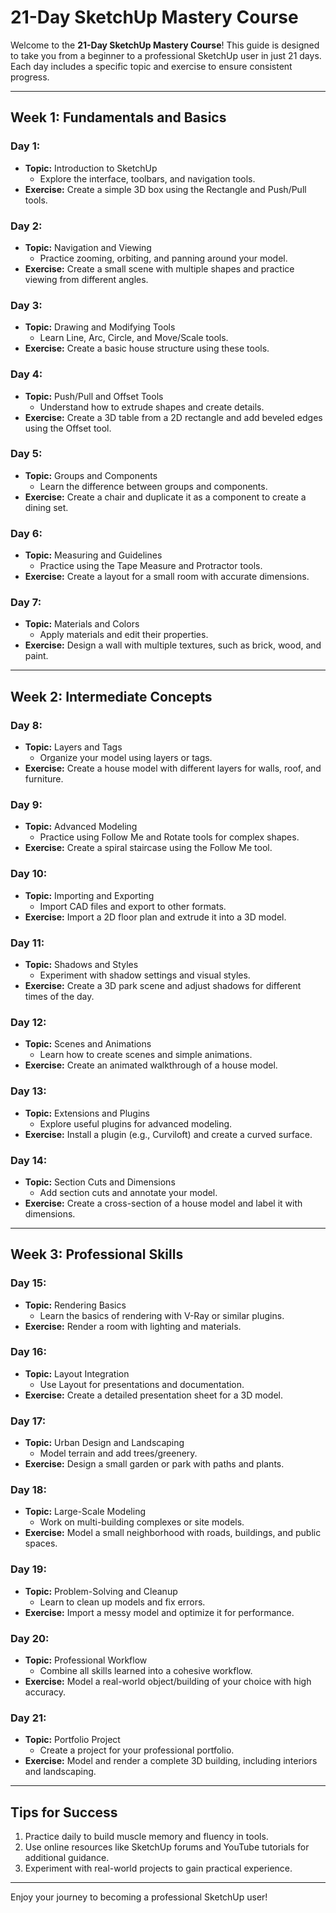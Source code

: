# 21-Day SketchUp Mastery Course

Welcome to the **21-Day SketchUp Mastery Course**! This guide is designed to take you from a beginner to a professional SketchUp user in just 21 days. Each day includes a specific topic and exercise to ensure consistent progress.

---

## **Week 1: Fundamentals and Basics**

### **Day 1:**
- **Topic:** Introduction to SketchUp  
  - Explore the interface, toolbars, and navigation tools.  
- **Exercise:** Create a simple 3D box using the Rectangle and Push/Pull tools.

### **Day 2:**
- **Topic:** Navigation and Viewing  
  - Practice zooming, orbiting, and panning around your model.  
- **Exercise:** Create a small scene with multiple shapes and practice viewing from different angles.

### **Day 3:**
- **Topic:** Drawing and Modifying Tools  
  - Learn Line, Arc, Circle, and Move/Scale tools.  
- **Exercise:** Create a basic house structure using these tools.

### **Day 4:**
- **Topic:** Push/Pull and Offset Tools  
  - Understand how to extrude shapes and create details.  
- **Exercise:** Create a 3D table from a 2D rectangle and add beveled edges using the Offset tool.

### **Day 5:**
- **Topic:** Groups and Components  
  - Learn the difference between groups and components.  
- **Exercise:** Create a chair and duplicate it as a component to create a dining set.

### **Day 6:**
- **Topic:** Measuring and Guidelines  
  - Practice using the Tape Measure and Protractor tools.  
- **Exercise:** Create a layout for a small room with accurate dimensions.

### **Day 7:**
- **Topic:** Materials and Colors  
  - Apply materials and edit their properties.  
- **Exercise:** Design a wall with multiple textures, such as brick, wood, and paint.

---

## **Week 2: Intermediate Concepts**

### **Day 8:**
- **Topic:** Layers and Tags  
  - Organize your model using layers or tags.  
- **Exercise:** Create a house model with different layers for walls, roof, and furniture.

### **Day 9:**
- **Topic:** Advanced Modeling  
  - Practice using Follow Me and Rotate tools for complex shapes.  
- **Exercise:** Create a spiral staircase using the Follow Me tool.

### **Day 10:**
- **Topic:** Importing and Exporting  
  - Import CAD files and export to other formats.  
- **Exercise:** Import a 2D floor plan and extrude it into a 3D model.

### **Day 11:**
- **Topic:** Shadows and Styles  
  - Experiment with shadow settings and visual styles.  
- **Exercise:** Create a 3D park scene and adjust shadows for different times of the day.

### **Day 12:**
- **Topic:** Scenes and Animations  
  - Learn how to create scenes and simple animations.  
- **Exercise:** Create an animated walkthrough of a house model.

### **Day 13:**
- **Topic:** Extensions and Plugins  
  - Explore useful plugins for advanced modeling.  
- **Exercise:** Install a plugin (e.g., Curviloft) and create a curved surface.

### **Day 14:**
- **Topic:** Section Cuts and Dimensions  
  - Add section cuts and annotate your model.  
- **Exercise:** Create a cross-section of a house model and label it with dimensions.

---

## **Week 3: Professional Skills**

### **Day 15:**
- **Topic:** Rendering Basics  
  - Learn the basics of rendering with V-Ray or similar plugins.  
- **Exercise:** Render a room with lighting and materials.

### **Day 16:**
- **Topic:** Layout Integration  
  - Use Layout for presentations and documentation.  
- **Exercise:** Create a detailed presentation sheet for a 3D model.

### **Day 17:**
- **Topic:** Urban Design and Landscaping  
  - Model terrain and add trees/greenery.  
- **Exercise:** Design a small garden or park with paths and plants.

### **Day 18:**
- **Topic:** Large-Scale Modeling  
  - Work on multi-building complexes or site models.  
- **Exercise:** Model a small neighborhood with roads, buildings, and public spaces.

### **Day 19:**
- **Topic:** Problem-Solving and Cleanup  
  - Learn to clean up models and fix errors.  
- **Exercise:** Import a messy model and optimize it for performance.

### **Day 20:**
- **Topic:** Professional Workflow  
  - Combine all skills learned into a cohesive workflow.  
- **Exercise:** Model a real-world object/building of your choice with high accuracy.

### **Day 21:**
- **Topic:** Portfolio Project  
  - Create a project for your professional portfolio.  
- **Exercise:** Model and render a complete 3D building, including interiors and landscaping.

---

## **Tips for Success**
1. Practice daily to build muscle memory and fluency in tools.
2. Use online resources like SketchUp forums and YouTube tutorials for additional guidance.
3. Experiment with real-world projects to gain practical experience.

---

Enjoy your journey to becoming a professional SketchUp user!
